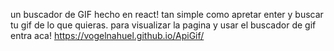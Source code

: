 
un buscador de GIF  hecho en react! tan simple como apretar enter y buscar  tu gif de lo que quieras. para visualizar la pagina y usar el buscador de gif entra aca! https://vogelnahuel.github.io/ApiGif/
